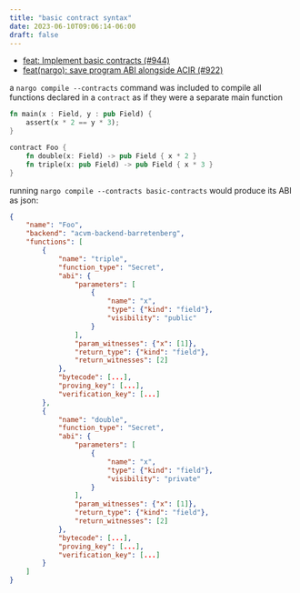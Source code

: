 ```yaml
---
title: "basic contract syntax"
date: 2023-06-10T09:06:14-06:00
draft: false
---
```


* [feat: Implement basic contracts (#944)](https://github.com/noir-lang/noir/pull/944)
* [feat(nargo): save program ABI alongside ACIR (#922)](https://github.com/noir-lang/noir/pull/922)

a `nargo compile --contracts` command was included to compile all functions declared in a `contract` as if they were a separate main function

```rust
fn main(x : Field, y : pub Field) {
    assert(x * 2 == y * 3);
}

contract Foo {
    fn double(x: Field) -> pub Field { x * 2 }
    fn triple(x: pub Field) -> pub Field { x * 3 }
}
```

running `nargo compile --contracts basic-contracts` would produce its ABI as json:

```json
{
    "name": "Foo",
    "backend": "acvm-backend-barretenberg",
    "functions": [
        {
            "name": "triple",
            "function_type": "Secret",
            "abi": {
                "parameters": [
                    {
                        "name": "x",
                        "type": {"kind": "field"},
                        "visibility": "public"
                    }
                ],
                "param_witnesses": {"x": [1]},
                "return_type": {"kind": "field"},
                "return_witnesses": [2]
            },
            "bytecode": [...],
            "proving_key": [...],
            "verification_key": [...]
        },
        {
            "name": "double",
            "function_type": "Secret",
            "abi": {
                "parameters": [
                    {
                        "name": "x",
                        "type": {"kind": "field"},
                        "visibility": "private"
                    }
                ],
                "param_witnesses": {"x": [1]},
                "return_type": {"kind": "field"},
                "return_witnesses": [2]
            },
            "bytecode": [...],
            "proving_key": [...],
            "verification_key": [...]
        }
    ]
}
```
